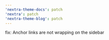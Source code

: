 ```yaml
---
'nextra-theme-docs': patch
'nextra': patch
'nextra-theme-blog': patch
---
```


fix: Anchor links are not wrapping on the sidebar
